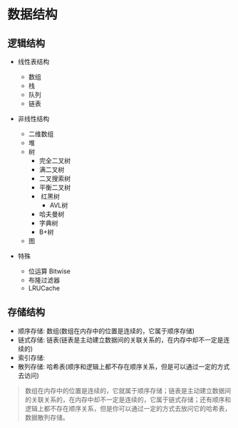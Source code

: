 # 数据结构

## 逻辑结构

- 线性表结构
  - 数组
  - 栈
  - 队列
  - 链表

- 非线性结构

  - 二维数组
  - 堆
  - 树
    - 完全二叉树
    - 满二叉树
    - 二叉搜索树
    - 平衡二叉树
    - ​ 红黑树
      - AVL树
    - 哈夫曼树
    - 字典树
    - B+树
  - 图

- 特殊
  - 位运算 Bitwise
  - 布隆过滤器
  - LRUCache

## 存储结构

- 顺序存储: 数组(数组在内存中的位置是连续的，它属于顺序存储)
- 链式存储: 链表(链表是主动建立数据间的关联关系的，在内存中却不一定是连续的)
- 索引存储:
- 散列存储: 哈希表(顺序和逻辑上都不存在顺序关系，但是可以通过一定的方式去访问)

> 数组在内存中的位置是连续的，它就属于顺序存储；链表是主动建立数据间的关联关系的，在内存中却不一定是连续的，它属于链式存储；还有顺序和逻辑上都不存在顺序关系，但是你可以通过一定的方式去放问它的哈希表，数据散列存储。
